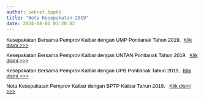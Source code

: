```yaml
---
author: sekret.bppkb
title: "Nota Kesepakatan 2019"
date: 2024-08-01 01:20:02
---
```

<p style="margin: 0cm; font-variant-ligatures: normal; font-variant-caps: normal; orphans: 2; text-align: start; widows: 2; -webkit-text-stroke-width: 0px; text-decoration-thickness: initial; text-decoration-style: initial; text-decoration-color: initial; word-spacing: 0px; line-height: 1;"><span style="font-family: arial, helvetica, sans-serif; color: black; font-size: 10pt;"><span style="vertical-align: inherit;"><span style="vertical-align: inherit;">Kesepakatan Bersama Pemprov Kalbar dengan UMP Pontianak Tahun 2019,&nbsp; </span></span><a href="https://drive.google.com/file/d/1KQXZjWt0IjBKGLdb8UOFijMHKWTKk8Dg/view?usp=sharing"><span style="vertical-align: inherit;"><span style="vertical-align: inherit;">Klik disini &gt;&gt;&gt;</span></span></a></span></p>

<p style="margin: 0cm; font-variant-ligatures: normal; font-variant-caps: normal; orphans: 2; text-align: start; widows: 2; -webkit-text-stroke-width: 0px; text-decoration-thickness: initial; text-decoration-style: initial; text-decoration-color: initial; word-spacing: 0px; line-height: 1;"><span style="font-size: 10pt; font-family: arial, helvetica, sans-serif;">&nbsp;</span></p>

<p style="margin: 0cm; font-variant-ligatures: normal; font-variant-caps: normal; orphans: 2; text-align: start; widows: 2; -webkit-text-stroke-width: 0px; text-decoration-thickness: initial; text-decoration-style: initial; text-decoration-color: initial; word-spacing: 0px; line-height: 1;"><span style="font-family: arial, helvetica, sans-serif; color: black; font-size: 10pt;"><span style="vertical-align: inherit;"><span style="vertical-align: inherit;">Kesepakatan Bersama Pemprov Kalbar dengan UNTAN Pontianak Tahun 2019,&nbsp; </span></span><a href="https://drive.google.com/file/d/1vehChc7-TofoO1k8Faycx_2QExj0UxVu/view?usp=sharing"><span style="vertical-align: inherit;"><span style="vertical-align: inherit;">Klik disini &gt;&gt;&gt;</span></span></a></span></p>

<p style="margin: 0cm; font-variant-ligatures: normal; font-variant-caps: normal; orphans: 2; text-align: start; widows: 2; -webkit-text-stroke-width: 0px; text-decoration-thickness: initial; text-decoration-style: initial; text-decoration-color: initial; word-spacing: 0px; line-height: 1;"><span style="font-size: 10pt; font-family: arial, helvetica, sans-serif;">&nbsp;</span></p>

<p style="margin: 0cm; font-variant-ligatures: normal; font-variant-caps: normal; orphans: 2; text-align: start; widows: 2; -webkit-text-stroke-width: 0px; text-decoration-thickness: initial; text-decoration-style: initial; text-decoration-color: initial; word-spacing: 0px; line-height: 1;"><span style="font-family: arial, helvetica, sans-serif; color: black; font-size: 10pt;"><span style="vertical-align: inherit;"><span style="vertical-align: inherit;">Kesepakatan Bersama Pemprov Kalbar dengan UPB Pontianak Tahun 2019,&nbsp; </span></span><a href="https://drive.google.com/file/d/1bgQB9CLuKaGKuxaKYZjQfucMQiuVQSaB/view?usp=sharing"><span style="vertical-align: inherit;"><span style="vertical-align: inherit;">Klik disini &gt;&gt;&gt;</span></span></a></span></p>

<p style="margin: 0cm; font-variant-ligatures: normal; font-variant-caps: normal; orphans: 2; text-align: start; widows: 2; -webkit-text-stroke-width: 0px; text-decoration-thickness: initial; text-decoration-style: initial; text-decoration-color: initial; word-spacing: 0px; line-height: 1;"><span style="font-size: 10pt; font-family: arial, helvetica, sans-serif;">&nbsp;</span></p>

<p style="margin: 0cm; font-variant-ligatures: normal; font-variant-caps: normal; orphans: 2; text-align: start; widows: 2; -webkit-text-stroke-width: 0px; text-decoration-thickness: initial; text-decoration-style: initial; text-decoration-color: initial; word-spacing: 0px; line-height: 1;"><span style="font-family: arial, helvetica, sans-serif; color: black; font-size: 10pt;"><span style="vertical-align: inherit;"><span style="vertical-align: inherit;">Nota Kesepakatan Pemprov Kalbar dengan BPTP Kalbar Tahun 2019,&nbsp;&nbsp; </span></span><a href="https://drive.google.com/file/d/1SzOwj5MdYwmHD1Bl5m9Zrt61m_GZTURr/view?usp=sharing"><span style="vertical-align: inherit;"><span style="vertical-align: inherit;">Klik disini &gt;&gt;&gt;</span></span></a></span></p>

<p style="margin: 0cm; font-variant-ligatures: normal; font-variant-caps: normal; orphans: 2; text-align: start; widows: 2; -webkit-text-stroke-width: 0px; text-decoration-thickness: initial; text-decoration-style: initial; text-decoration-color: initial; word-spacing: 0px; line-height: 1;"><span style="font-size: 10pt; font-family: arial, helvetica, sans-serif;">&nbsp;</span></p>
